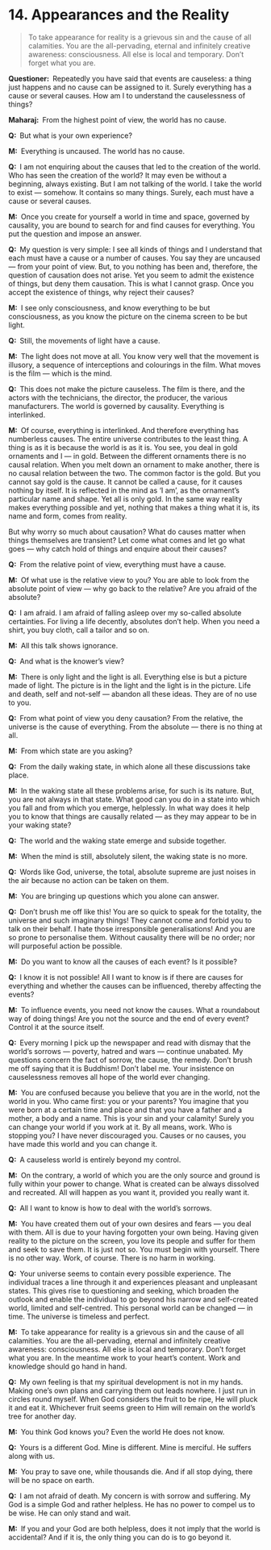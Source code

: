 # 14. Appearances and the Reality

>To take appearance for reality is a grievous sin and the cause of all calamities. You are the all-pervading, eternal and infinitely creative awareness: consciousness. All else is local and temporary. Don’t forget what you are.

**Questioner:**&ensp;Repeatedly you have said that events are causeless: a thing just happens and no cause can be assigned to it. Surely everything has a cause or several causes. How am I to understand the causelessness of things?

**Maharaj:**&ensp;From the highest point of view, the world has no cause.

**Q:**&ensp;But what is your own experience?

**M:**&ensp;Everything is uncaused. The world has no cause.

**Q:**&ensp;I am not enquiring about the causes that led to the creation of the world. Who has seen the creation of the world? It may even be without a beginning, always existing. But I am not talking of the world. I take the world to exist — somehow. It contains so many things. Surely, each must have a cause or several causes.

**M:**&ensp;Once you create for yourself a world in time and space, governed by causality, you are bound to search for and find causes for everything. You put the question and impose an answer.

**Q:**&ensp;My question is very simple: I see all kinds of things and I understand that each must have a cause or a number of causes. You say they are uncaused — from your point of view. But, to you nothing has been and, therefore, the question of causation does not arise. Yet you seem to admit the existence of things, but deny them causation. This is what I cannot grasp. Once you accept the existence of things, why reject their causes?

**M:**&ensp;I see only consciousness, and know everything to be but consciousness, as you know the picture on the cinema screen to be but light.

**Q:**&ensp;Still, the movements of light have a cause.

**M:**&ensp;The light does not move at all. You know very well that the movement is illusory, a sequence of interceptions and colourings in the film. What moves is the film — which is the mind.

**Q:**&ensp;This does not make the picture causeless. The film is there, and the actors with the technicians, the director, the producer, the various manufacturers. The world is governed by causality. Everything is interlinked.

**M:**&ensp;Of course, everything is interlinked. And therefore everything has numberless causes. The entire universe contributes to the least thing. A thing is as it is because the world is as it is. You see, you deal in gold ornaments and I — in gold. Between the different ornaments there is no causal relation. When you melt down an ornament to make another, there is no causal relation between the two. The common factor is the gold. But you cannot say gold is the cause. It cannot be called a cause, for it causes nothing by itself. It is reflected in the mind as ‘I am’, as the ornament’s particular name and shape. Yet all is only gold. In the same way reality makes everything possible and yet, nothing that makes a thing what it is, its name and form, comes from reality. 

But why worry so much about causation? What do causes matter when things themselves are transient? Let come what comes and let go what goes — why catch hold of things and enquire about their causes?

**Q:**&ensp;From the relative point of view, everything must have a cause.

**M:**&ensp;Of what use is the relative view to you? You are able to look from the absolute point of view — why go back to the relative? Are you afraid of the absolute?

**Q:**&ensp;I am afraid. I am afraid of falling asleep over my so-called absolute certainties. For living a life decently, absolutes don’t help. When you need a shirt, you buy cloth, call a tailor and so on. 

**M:**&ensp;All this talk shows ignorance.

**Q:**&ensp;And what is the knower’s view?

**M:**&ensp;There is only light and the light is all. Everything else is but a picture made of light. The picture is in the light and the light is in the picture. Life and death, self and not-self — abandon all these ideas. They are of no use to you.

**Q:**&ensp;From what point of view you deny causation? From the relative, the universe is the cause of everything. From the absolute — there is no thing at all.

**M:**&ensp;From which state are you asking?

**Q:**&ensp;From the daily waking state, in which alone all these discussions take place.

**M:**&ensp;In the waking state all these problems arise, for such is its nature. But, you are not always in that state. What good can you do in a state into which you fall and from which you emerge, helplessly. In what way does it help you to know that things are causally related — as they may appear to be in your waking state?

**Q:**&ensp;The world and the waking state emerge and subside together.

**M:**&ensp;When the mind is still, absolutely silent, the waking state is no more.

**Q:**&ensp;Words like God, universe, the total, absolute supreme are just noises in the air because no action can be taken on them.

**M:**&ensp;You are bringing up questions which you alone can answer.

**Q:**&ensp;Don’t brush me off like this! You are so quick to speak for the totality, the universe and such imaginary things! They cannot come and forbid you to talk on their behalf. I hate those irresponsible generalisations! And you are so prone to personalise them. Without causality there will be no order; nor will purposeful action be possible.

**M:**&ensp;Do you want to know all the causes of each event? Is it possible?

**Q:**&ensp;I know it is not possible! All I want to know is if there are causes for everything and whether the causes can be influenced, thereby affecting the events?

**M:**&ensp;To influence events, you need not know the causes. What a roundabout way of doing things! Are you not the source and the end of every event? Control it at the source itself.

**Q:**&ensp;Every morning I pick up the newspaper and read with dismay that the world’s sorrows — poverty, hatred and wars — continue unabated. My questions concern the fact of sorrow, the cause, the remedy. Don’t brush me off saying that it is Buddhism! Don’t label me. Your insistence on causelessness removes all hope of the world ever changing.

**M:**&ensp;You are confused because you believe that you are in the world, not the world in you. Who came first: you or your parents? You imagine that you were born at a certain time and place and that you have a father and a mother, a body and a name. This is your sin and your calamity! Surely you can change your world if you work at it. By all means, work. Who is stopping you? I have never discouraged you. Causes or no causes, you have made this world and you can change it. 

**Q:**&ensp;A causeless world is entirely beyond my control.

**M:**&ensp;On the contrary, a world of which you are the only source and ground is fully within your power to change. What is created can be always dissolved and recreated. All will happen as you want it, provided you really want it.

**Q:**&ensp;All I want to know is how to deal with the world’s sorrows.

**M:**&ensp;You have created them out of your own desires and fears — you deal with them. All is due to your having forgotten your own being. Having given reality to the picture on the screen, you love its people and suffer for them and seek to save them. It is just not so. You must begin with yourself. There is no other way. Work, of course. There is no harm in working.

**Q:**&ensp;Your universe seems to contain every possible experience. The individual traces a line through it and experiences pleasant and unpleasant states. This gives rise to questioning and seeking, which broaden the outlook and enable the individual to go beyond his narrow and self-created world, limited and self-centred. This personal world can be changed — in time. The universe is timeless and perfect.

**M:**&ensp;To take appearance for reality is a grievous sin and the cause of all calamities. You are the all-pervading, eternal and infinitely creative awareness: consciousness. All else is local and temporary. Don’t forget what you are. In the meantime work to your heart’s content. Work and knowledge should go hand in hand.

**Q:**&ensp;My own feeling is that my spiritual development is not in my hands. Making one’s own plans and carrying them out leads nowhere. I just run in circles round myself. When God considers the fruit to be ripe, He will pluck it and eat it. Whichever fruit seems green to Him will remain on the world’s tree for another day.

**M:**&ensp;You think God knows you? Even the world He does not know.

**Q:**&ensp;Yours is a different God. Mine is different. Mine is merciful. He suffers along with us.

**M:**&ensp;You pray to save one, while thousands die. And if all stop dying, there will be no space on earth. 

**Q:**&ensp;I am not afraid of death. My concern is with sorrow and suffering. My God is a simple God and rather helpless. He has no power to compel us to be wise. He can only stand and wait.

**M:**&ensp;If you and your God are both helpless, does it not imply that the world is accidental? And if it is, the only thing you can do is to go beyond it.